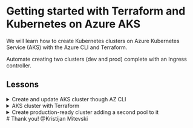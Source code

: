# Getting started with Terraform and Kubernetes on Azure AKS
We will learn how to create Kubernetes clusters on Azure Kubernetes Service (AKS) with the Azure CLI and Terraform.

Automate creating two clusters (dev and prod) complete with an Ingress controller.

## Lessons
<details>
  <summary>Create and update AKS cluster though AZ CLI</summary>

# Ways to provide a cluster
3 ways
- (1) Using AWS Web interface through *ClickOps* -> avoid because does not scale well and it is error prone
- (2) Use Azure CLI
- (3) Define the cluster with code tool such as Terraform

You should aim to use 2 and 3 together.

In this lesson we will do the following though Azure CLI:
- Learn basic commands
- Create a new Resource Group
- Create a cluster
- Update cluster configurations such as location and node count
- Delete everything previously created

# Main concepts
- AKS is Azures equirvalent of Amazons EKS. A Kubernetes cloud service.
- Kubectl is AKS CLI.
- AKS manages the cluster control plane, Kubernetes API and etcd database
- Use az-cli

# How to
First list and can see if there are any clusters already created

```
az aks list
```

To create a new clust, first we need to have a **resource group** to assign one to.

Use an existing one
```
az group list
```

Or, create a new one.

```
az group create --namd ResourceGroupName --location brazil
```

Register a resource provider
```
az provider -n Microsfot.ContainerService
```

Create the cluster assigning it to a ResourceGroup. If you do not provide ssh credentials, you need to have them generated. Optionally you can chose how many nodes it should have.
```
az create -g ResourceGroupName -n ClusterName --generate-ssh-keys --node-count 2
```

Update it passing the parameters you wish to update. You should always provider the cluster and its group name
```
az aks update --resource-group ResourceGroupName --name ClusterName --enable-duster-auscaler --min-count 1 --max-count 2
```
**DONE!** Cluster created

## Deleting resources

First we shall delete the cluster
```
az aks delete -name ClusterName --resource-group Resource GroupName
```
Then finally the group
```
az group delete --resource-group ResourceGroupName
```
**DONE!** All resources previously created were destroyed, check by using the ```list``` command for both group and cluster
  
</details>
<details>
  <summary>AKS cluster with Terraform</summary>

# AKS cluster with Terraform

- Terraform is an opensource IaaC tool
- Written with HCL, plan and translate it into code so Terraform can take on the rest
- Make sure to have Terraform binary installed

## How to

- 1) Get subscription ID and take note of it
```
az account list
```

- 2) We need to create a Contributor Service Principal to provide Terraform so it can act on our behalf
```
az ad sp create for-rabc --role="Contributor" --scopes="/subscriotions/YOUR_SUB_ID"
```
Will return appId, password, tenant, displayName and name.

- 3) Export environment variables so Terraform can access them
```
export ARM_CLIENT_ID = appId
export ARM_SUBSCRIPTION_ID = subscription ID 
export ARN_TENANT_ID = tenant
export ARM_CLIENT_SECRET = password
```

- 4) Create the most basic .tf file called main.tf and write the following code. As we can see, we can co-relate with lesson number 1.

Here, instead of running every single command through Az CLI, we will set it up and Terraform will automate its creation.

```
terraform {
  required_providers {
    azurerm = {
      source  = "hashicorp/azurerm"
      version = "=2.48.0"
    }
  }
}

provider "azurerm" {
  features {}
}

resource "azurerm_resource_group" "rg" {
  name     = "learnk8sResourceGroup"
  location = "northeurope"
}
```

- 5) Run init so Terraform can prepare by translating the instructions into API calls and it will create a state file to keep track of what it has already done
```
terraform init
```

- 6) Plan and revise before creating. The following command allows us to do just that
```
terraform plan
```

- 7) Apply the plan
```
terraform apply
```

And DONE! We have successfully used Terraform to create a resource group

- 8) Destroy everything created
```
terraform destroy
```
</details>


<details>
  <summary>Create production-ready cluster adding a second pool to it</summary>
 
1) Reduce node count from 2 to 1, under default_node_pool in main.tf file

2) Add following resouce creating to main.tf
```
resource "azurerm_kubernetes_cluster_node_pool" "mem" {
 kubernetes_cluster_id = azurerm_kubernetes_cluster.cluster.id
 name                  = "mem"
 node_count            = "1"
 vm_size               = "standard_d11_v2"
}
```
3) Plan, check and apply
```
terraform plan
```
```
terraform apply
```

4) Verify the new pool has been created
```
kubeclt get nodes --kubeconfig kubeconfig
```

 </details>  
# Thank you!
@Kristijan Mitevski
